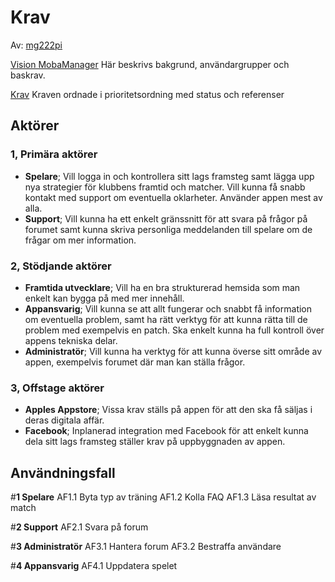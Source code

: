 # Krav
Av: [mg222pi](https://github.com/MarkusGirdland)

[Vision MobaManager](https://github.com/MarkusGirdland/Uppgift-234/blob/master/Vision.md)
Här beskrivs bakgrund, användargrupper och baskrav.

[Krav](www.kommersnart.se)
Kraven ordnade i prioritetsordning med status och referenser

## Aktörer

### 1, Primära aktörer
- **Spelare**; Vill logga in och kontrollera sitt lags framsteg samt lägga upp nya strategier för klubbens framtid och matcher. Vill kunna få snabb kontakt med support om eventuella oklarheter. Använder appen mest av alla.
- **Support**; Vill kunna ha ett enkelt gränssnitt för att svara på frågor på forumet samt kunna skriva personliga meddelanden till spelare om de frågar om mer information.


### 2, Stödjande aktörer
- **Framtida utvecklare**; Vill ha en bra strukturerad hemsida som man enkelt kan bygga på med mer innehåll.
- **Appansvarig**; Vill kunna se att allt fungerar och snabbt få information om eventuella problem, samt ha rätt verktyg för att kunna rätta till de problem med exempelvis en patch. Ska enkelt kunna ha full kontroll över appens tekniska delar.
- **Administratör**; Vill kunna ha verktyg för att kunna överse sitt område av appen, exempelvis forumet där man kan ställa frågor.

### 3, Offstage aktörer
- **Apples Appstore**; Vissa krav ställs på appen för att den ska få säljas i deras digitala affär.
- **Facebook**; Inplanerad integration med Facebook för att enkelt kunna dela sitt lags framsteg ställer krav på uppbyggnaden av appen.


## Användningsfall
#**1 Spelare**
AF1.1 Byta typ av träning
AF1.2 Kolla FAQ
AF1.3 Läsa resultat av match

#**2 Support**
AF2.1 Svara på forum 

#**3 Administratör**
AF3.1 Hantera forum
AF3.2 Bestraffa användare

#**4 Appansvarig**
AF4.1 Uppdatera spelet
